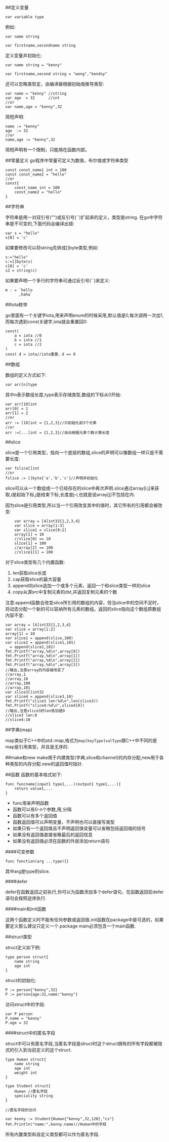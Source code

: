 
##定义变量

	var variable type

例如:
	
	var name string
	
	var firstname,secondname string

定义变量并初始化:

	var name string = "kenny"

	var firstname,second string = "wong","kendny"

还可以忽略类型定，由编译器根据初始值推导类型:

	var name = "kenny" //string
	var age  = 32      //int
	//or
	var name,age = "kenny",32

简短声明:

	name := "kenny"
	age  := 32
	//or
	name,age := "kenny",32

简短声明有一个限制，只能用在函数内部。

##常量定义
go程序中常量可定义为数值，布尔值或字符串类型

	const const_name1 int = 100
	const const_name2 = "hello"
	//or
	const{
		const_name int = 100
		const_name2 = "hello"
	}


##字符串

字符串是用一对双引号("")或反引号(``)扩起来的定义，类型是string.
在go中字符串是不可变的,下面代码会编译出错:

	var s = "hello"
	s[0] = 'c'

如果要修改可以将string先转成[]byte类型,例如:

	s:="hello"
	c:=[]byte(s)
	c[0] = 'c'
	s2 = string(c)

如果要声明一个多行的字符串可通过反引号(``)来定义:

	m : = `hello
		  ,haha`	


##iota枚举

go里面有一个关键字iota,用来声明enum的时候采用,默认值是0,每次调用一次加1,而每次遇到const关键字,iota就会重置回0:

	const(
		a = iota //0
		b = iota //1
		c = iota //2
	)
	const d = iota//iota重置，d == 0

##数组

数组的定义方式如下:

	var arr[n]type

其中n表示数组长度,type表示存储类型,数组的下标从0开始:

	var arr[10]int
	arr[0] = 1
	arr[1] = 2
	//or
	arr := [10]int = {1,2,3}//只初始化前3个元素
	//or
	arr :=[...]int = {1,2,3}//自动根据元素个数计算长度

##slice

slice是一个引用类型，指向一个底层的数组,slice的声明可以像数组一样只是不需要长度:
	
	var fslice[]int
	//or	
	fslice := []byte{'a','b','c'}//声明并初始化

slice可以从一个数组或一个已经存在的slice中再次声明.slice通过array[i:j]来获取,i是起始下标,j是结束下标,长度是j-i,也就是说array[j]不包括在内.

因为slice是引用类型,所以当一个引用改变其中的值时，其它所有的引用都会被改变:

		var array = [4]int32{1,2,3,4}
		var slice = array[1:3]
		var slice1 = slice[0:2]
		array[1] = 10
		//slice[0] == 10
		slice[1] = 100
		//array[2] == 100
		//slice1[1] = 100	

对于slice类型有几个内置函数:

1. len获取slice长度
2. cap获取slice的最大容量
3. append向slice追加一个或多个元素，返回一个和slice类型一样的slice
4. copy从源src中复制元素的dst,并返回复制元素的个数

注意:append函数会改变slice所引用的数组的内容，但当slice中的空间不足时，将动态分配一个新的可以容纳所有元素的数组。返回的slice指向这个数组原数组内容不变:

	var array = [4]int32{1,2,3,4}
	var slice = array[1:2]
	array[1] = 10
	var slice1 = append(slice,100)
	var slice2 = append(slice1,101)
	_ = append(slice2,102)
	fmt.Printf("array,%d\n",array[0])
	fmt.Printf("array,%d\n",array[1])
	fmt.Printf("array,%d\n",array[2])
	fmt.Printf("array,%d\n",array[3])
	//输出,注意array的内容被改变了
	//array,1
	//array,10
	//array,100
	//array,101
	var slice3[]int32
	var slice4 = append(slice3,10)
	fmt.Printf("slice3 len:%d\n",len(slice3))
	fmt.Printf("slice4:%d\n",slice4[0])
	//输出,注意slice3的len依旧是0
	//slice3 len:0
	//slice4:10
	
##字典(map)

map类似于C++中的std::map,格式为`map[keyType]valType`跟C++中不同的是map是引用类型，并且是无序的.

##make和new
make用于内建类型(字典,slice和channel)的内存分配,new用于各种类型的内存分配.new的返回值时指针.

##函数
函数的基本格式如下:

	func funcname(input1 type1,...)(output1 type1,...){
		return value1,...
	}

- func用来声明函数
- 函数可以有0-n个参数,用,分隔
- 函数可以有多个返回值
- 函数返回值可以声明变量，不声明也可以直接写类型
- 如果只有一个返回值且不声明返回值变量可以省略包括返回值的括号
- 如果没有返回值直接省略最后的返回信息
- 如果没有返回值必须在函数的外层添加return语句

####可变参数

	func function(arg ...type){}

其中arg是type的slice.

####defer

defer在函数返回之前执行,你可以为函数添加多个defer语句，在函数返回前defer语句会按照逆序执行.

####main和init函数

这两个函数定义时不能有任何参数或返回值.init函数在package中是可选的，如果要定义那么建议只定义一个.package main必须包含一个main函数.

##struct类型

struct定义如下例:

	type person struct{
		name string
		age int
	}

struct的初始化:

	P := person{"kenny",32}
	P := person{age:32,name:"kenny"}

访问struct中的字段:

	var P person
	P.name = "kenny"
	P.age = 32

####struct中的匿名字段

struct中可以有匿名字段,当匿名字段是struct时这个struct拥有的所有字段都被隐式的引入到当前定义的这个struct.

	type Human struct{
		name string
		age int
		weight int
	}
	
	type Student struct{
		Human //匿名字段
		speciality string
	}

	//匿名字段的访问
	
	var kenny := Student{Human{"kenny",32,120},"cs"}
	fmt.Println("name:",kenny.name)//Human中的字段
	
所有内置类型和自定义类型都可以作为匿名字段.

